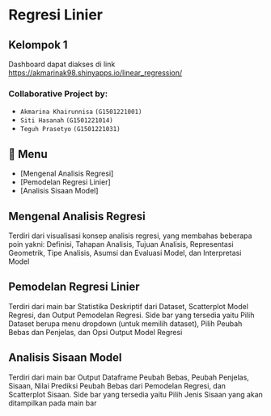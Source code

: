 #  Regresi Linier

## Kelompok 1
Dashboard dapat diakses di link https://akmarinak98.shinyapps.io/linear_regression/

### Collaborative Project by:
- `Akmarina Khairunnisa` `(G1501221001)`
- `Siti Hasanah` `(G1501221014)`
- `Teguh Prasetyo` `(G1501221031)`

## :bookmark_tabs: Menu

- [Mengenal Analisis Regresi]
- [Pemodelan Regresi Linier]
- [Analisis Sisaan Model]

## Mengenal Analisis Regresi
Terdiri dari visualisasi konsep analisis regresi, yang membahas beberapa poin yakni: Definisi, Tahapan Analisis, Tujuan Analisis, Representasi Geometrik, Tipe Analisis, Asumsi dan Evaluasi Model, dan Interpretasi Model

## Pemodelan Regresi Linier
Terdiri dari main bar Statistika Deskriptif dari Dataset, Scatterplot Model Regresi, dan Output Pemodelan Regresi. Side bar yang tersedia yaitu Pilih Dataset berupa menu dropdown (untuk memilih dataset), Pilih Peubah Bebas dan Penjelas, dan Opsi Output Model Regresi

## Analisis Sisaan Model
Terdiri dari main bar Output Dataframe Peubah Bebas, Peubah Penjelas, Sisaan, Nilai Prediksi Peubah Bebas dari Pemodelan Regresi, dan Scatterplot Sisaan. Side bar yang tersedia yaitu Pilih Jenis Sisaan yang akan ditampilkan pada main bar
